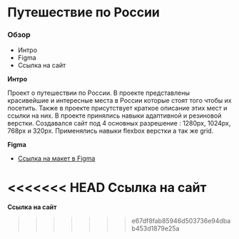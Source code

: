 # Путешествие по России

### Обзор
* Интро
* Figma
* Ссылка на сайт

**Интро**

Проект о путешествии по России. В проекте представлены красивейшие и интересные места в России которые стоят того чтобы их посетить.
Также в проекте присутствует краткое описание этих мест и ссылки на них.
В проекте принялись навыки адаптивной и резиновой верстки. Создавался сайт под 4 основных разрешение : 1280px, 1024px, 768px и 320px.
Применялись навыки flexbox верстки а так же grid.


**Figma**

* [Ссылка на макет в Figma](https://www.figma.com/file/OyRWEjU6wBwRe1hapzQoLx/Sprint-3%3A-Russia-%2F-desktop-%2B-mobile?node-id=28503%3A0)


<<<<<<< HEAD
**Ссылка на сайт**
=======
**Ссылка на сайт**
>>>>>>> e67df8fab85946d503736e94dbab453d1879e25a
